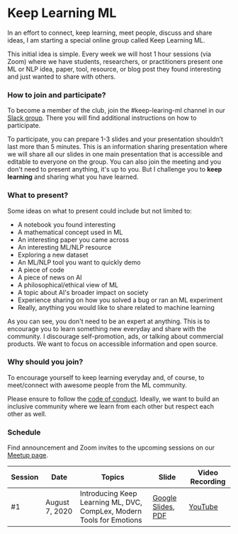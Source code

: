 # Keep Learning ML

In an effort to connect, keep learning, meet people, discuss and share ideas, I am starting a special online group called Keep Learning ML. 

This initial idea is simple. Every week we will host 1 hour sessions (via Zoom) where we have students, researchers, or practitioners present one ML or NLP idea, paper, tool, resource, or blog post they found interesting and just wanted to share with others. 

### How to join and participate?

To become a member of the club, join the #keep-learing-ml channel in our [Slack group](https://join.slack.com/t/dairai/shared_invite/zt-dv2dwzj7-F9HT047jIGkunNKv88lQ~g). There you will find additional instructions on how to participate. 

To participate, you can prepare 1-3 slides and your presentation shouldn’t last more than 5 minutes. This is an information sharing presentation where we will share all our slides in one main presentation that is accessible and editable to everyone on the group. You can also join the meeting and you don't need to present anything, it's up to you. But I challenge you to **keep learning** and sharing what you have learned.  

### What to present?

Some ideas on what to present could include but not limited to:
- A notebook you found interesting
- A mathematical concept used in ML
- An interesting paper you came across
- An interesting ML/NLP resource
- Exploring a new dataset
- An ML/NLP tool you want to quickly demo
- A piece of code
- A piece of news on AI
- A philosophical/ethical view of ML
- A topic about AI's broader impact on society
- Experience sharing on how you solved a bug or ran an ML experiment
- Really, anything you would like to share related to machine learning

As you can see, you don't need to be an expert at anything. This is to encourage you to learn something new everyday and share with the community. I discourage self-promotion, ads, or talking about commercial products. We want to focus on accessible information and open source.

### Why should you join? 

To encourage yourself to keep learning everyday and, of course, to meet/connect with awesome people from the ML community.

Please ensure to follow the [code of conduct](https://github.com/dair-ai/dair-ai.github.io/blob/master/CODE_OF_CONDUCT.md). Ideally, we want to build an inclusive community where we learn from each other but respect each other as well.

### Schedule
Find announcement and Zoom invites to the upcoming sessions on our [Meetup page](https://www.meetup.com/dair-ai/). 

| Session | Date | Topics | Slide | Video Recording |
|----|----|-----|----|-----|
| #1 | August 7, 2020 | Introducing Keep Learning ML, DVC, CompLex, Modern Tools for Emotions | [Google Slides](https://docs.google.com/presentation/d/1QTgXuG5DRQVJgDsxKL4SAxpJBYJxF3-AosEJK-Uf8ZE/edit#slide=id.p), [PDF](https://www.dropbox.com/s/gbnbgb7d1zi6wi7/Keep%20Learning%20ML%20Club%20-%20Session%20%231.pdf?dl=0) | [YouTube](https://www.youtube.com/watch?v=i4H2rWtdJB8)






